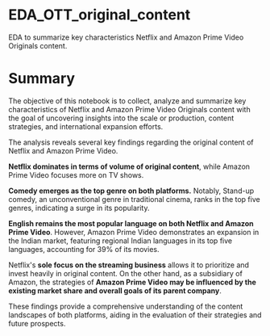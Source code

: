 # EDA_OTT_original_content
EDA to summarize key characteristics Netflix and Amazon Prime Video Originals content.
# Summary
The objective of this notebook is to collect, analyze and summarize key characteristics of Netflix and Amazon Prime Video Originals content with the goal of uncovering insights into the scale or production, content strategies, and international expansion efforts.

The analysis reveals several key findings regarding the original content of Netflix and Amazon Prime Video.

**Netflix dominates in terms of volume of original content**, while Amazon Prime Video focuses more on TV shows.

**Comedy emerges as the top genre on both platforms.** Notably, Stand-up comedy, an unconventional genre in traditional cinema, ranks in the top five genres, indicating a surge in its popularity.

**English remains the most popular language on both Netflix and Amazon Prime Video**. However, Amazon Prime Video demonstrates an expansion in the Indian market, featuring regional Indian languages in its top five languages, accounting for 39% of its movies.

Netflix's **sole focus on the streaming business** allows it to prioritize and invest heavily in original content. On the other hand, as a subsidiary of Amazon, the strategies of **Amazon Prime Video may be influenced by the existing market share and overall goals of its parent company**.

These findings provide a comprehensive understanding of the content landscapes of both platforms, aiding in the evaluation of their strategies and future prospects.
